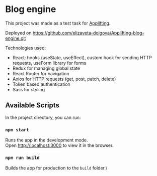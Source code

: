 # Blog engine

This project was made as a test task for [Applifting](https://applifting.io/).

Deployed on https://github.com/elizaveta-dolgova/Applifting-blog-engine.git

Technologies used:
- React: hooks (useState, useEffect), custom hook for sending HTTP requests, useForm library for forms
- Redux for managing global state
- React Router for navigation
- Axios for HTTP requests (get, post, patch, delete)
- Token based authentication
- Sass for styling

## Available Scripts

In the project directory, you can run:

### `npm start`

Runs the app in the development mode.\
Open [http://localhost:3000](http://localhost:3000) to view it in the browser.

### `npm run build`

Builds the app for production to the `build` folder.\
